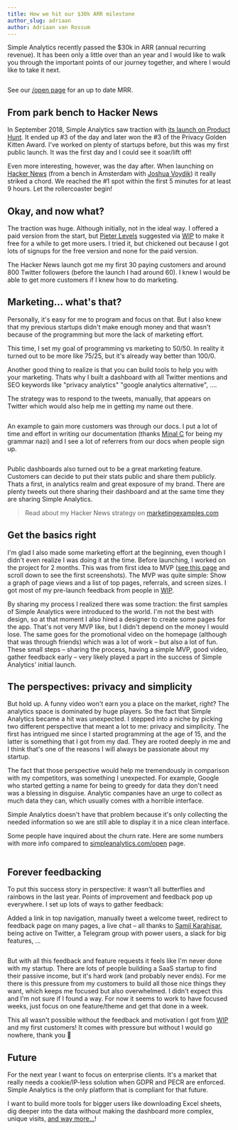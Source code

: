 ```yaml
---
title: How we hit our $30k ARR milestone
author_slug: adriaan
author: Adriaan van Rossum
---
```


Simple Analytics recently passed the $30k in ARR (annual recurring revenue). It has been only a little over than an year and I would like to walk you through the important points of our journey together, and where I would like to take it next.

<img class="border" src="/images/30k/stripe-mrr.jpg" alt="">
<p class="caption">See our <a href="https://simpleanalytics.com/open">/open page</a> for an up to date MRR.</p>

## From park bench to Hacker News

In September 2018, Simple Analytics saw traction with [its launch on Product Hunt](https://www.producthunt.com/posts/simple-analytics). It ended up #3 of the day and later won the #3 of the Privacy Golden Kitten Award. I've worked on plenty of startups before, but this was my first public launch. It was the first day and I could see it soar/lift off!

Even more interesting, however, was the day after. When launching on [Hacker News](https://news.ycombinator.com/item?id=18024277) (from a bench in Amsterdam with [Joshua Voydik](https://twitter.com/joshuavoydik)) it really striked a chord. We reached the #1 spot within the first 5 minutes for at least 9 hours. Let the rollercoaster begin!

## Okay, and now what?

The traction was huge. Although initially, not in the ideal way. I offered a paid version from the start, but [Pieter Levels](https://twitter.com/levelsio) suggested via [WIP](https://wip.chat) to make it free for a while to get more users. I tried it, but chickened out because I got lots of signups for the free version and none for the paid version.

The Hacker News launch got me my first 30 paying customers and around 800 Twitter followers (before the launch I had around 60). I knew I would be able to get more customers if I knew how to do marketing.

## Marketing... what's that?

Personally, it's easy for me to program and focus on that. But I also knew that my previous startups didn't make enough money and that wasn't because of the programming but more the lack of marketing effort.

This time, I set my goal of programming vs marketing to 50/50. In reality it turned out to be more like 75/25, but it's already way better than 100/0.

Another good thing to realize is that you can build tools to help you with your marketing. Thats why I built a dashboard with all Twitter mentions and SEO keywords like "privacy analytics" "google analytics alternative", ....

The strategy was to respond to the tweets, manually, that appears on Twitter which would also help me in getting my name out there.


<img class="border" src="/images/30k/admin-tweets.jpg" alt="">


An example to gain more customers was through our docs. I put a lot of time and effort in writing our documentation (thanks [Minal C](https://twitter.com/thoughtbar_) for being my grammar nazi) and I see a lot of referrers from our docs when people sign up.

<img class="border" src="/images/30k/docs.jpg" alt="">

Public dashboards also turned out to be a great marketing feature. Customers can decide to put their stats public and share them publicly. Thats a first, in analytics realm and great exposure of my brand. There are plenty tweets out there sharing their dashboard and at the same time they are sharing Simple Analytics.

> Read about my Hacker News strategy on [marketingexamples.com](https://marketingexamples.com/content/drive-traffic-from-hacker-news)

## Get the basics right

I'm glad I also made some marketing effort at the beginning, even though I didn't even realize I was doing it at the time. Before launching, I worked on the project for 2 months. This was from first idea to MVP ([see this page](https://wip.chat/products/1667/done) and scroll down to see the first screenshots). The MVP was quite simple: Show a graph of page views and a list of top pages, referrals, and screen sizes. I got most of my pre-launch feedback from people in [WIP](https://wip.chat).

By sharing my process I realized there was some traction: the first samples of Simple Analytics were introduced to the world. I'm not the best with design, so at that moment I also hired a designer to create some pages for the app. That's not very MVP like, but I didn't depend on the money I would lose. The same goes for the promotional video on the homepage (although that was through friends) which was a lot of work – but also a lot of fun. These small steps – sharing the process, having a simple MVP, good video, gather feedback early – very likely played a part in the success of Simple Analytics' initial launch.

## The perspectives: privacy and simplicity

But hold up. A funny video won't earn you a place on the market, right? The analytics space is dominated by huge players. So the fact that Simple Analytics became a hit was unexpected.
I stepped into a niche by picking two different perspective that meant a lot to me: privacy and simplicity. The first has intrigued me since I started programming at the age of 15, and the latter is something that I got from my dad. They are rooted deeply in me and I think that's one of the reasons I will always be passionate about my startup.

The fact that those perspective would help me tremendously in comparison with my competitors, was something I  unexpected. For example, Google who started getting a name for being to greedy for data they don't need was a blessing in disguise. Analytic companies have an urge to collect as much data they can, which usually comes with a horrible interface.

Simple Analytics doesn't have that problem because it's only collecting the needed information so we are still able to display it in a nice clean interface.

Some people have inquired about the churn rate. Here are some numbers with more info compared to [simpleanalytics.com/open](https://simpleanalytics.com/open) page.

<img class="border" src="/images/30k/stripe-churn.jpg" alt="">

## Forever feedbacking

To put this success story in perspective: it wasn't all butterflies and rainbows in the last year. Points of improvement and feedback pop up everywhere. I set up lots of ways to gather feedback:

Added a link in top navigation, manually tweet a welcome tweet, redirect to feedback page on many pages, a live chat – all thanks to [Şamil Karahisar](https://twitter.com/samilkarahisar), being active on Twitter, a Telegram group with power users, a slack for big features, ...

<img class="border" src="/images/30k/admin-subscriptions.jpg" alt="">

But with all this feedback and feature requests it feels like I'm never done with my startup. There are lots of people building a SaaS startup to find their passive income, but it's hard work (and probably never ends). For me there is this pressure from my customers to build all those nice things they want, which keeps me focused but also overwhelmed. I didn't expect this and I'm not sure if I found a way. For now it seems to work to have focused weeks, just focus on one feature/theme and get that done in a week.

This all wasn't possible without the feedback and motivation I got from [WIP](https://wip.chat) and my first customers! It comes with pressure but without I would go nowhere, thank you 🙏

## Future

For the next year I want to focus on enterprise clients. It's a market that really needs a cookie/IP-less solution when GDPR and PECR are enforced. Simple Analytics is the only platform that is compliant for that future.

I want to build more tools for bigger users like downloading Excel sheets, dig deeper into the data without making the dashboard more complex, unique visits, [and way more...](https://simpleanalytics.com/roadmap)!
